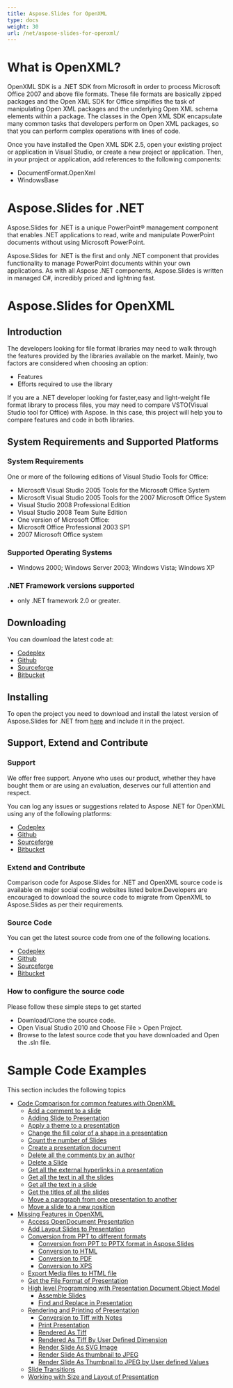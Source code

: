 ```yaml
---
title: Aspose.Slides for OpenXML
type: docs
weight: 30
url: /net/aspose-slides-for-openxml/
---
```


# **What is OpenXML?**
OpenXML SDK is a .NET SDK from Microsoft in order to process Microsoft Office 2007 and above file formats. These file formats are basically zipped packages and the Open XML SDK for Office simplifies the task of manipulating Open XML packages and the underlying Open XML schema elements within a package. The classes in the Open XML SDK encapsulate many common tasks that developers perform on Open XML packages, so that you can perform complex operations with lines of code.

Once you have installed the Open XML SDK 2.5, open your existing project or application in Visual Studio, or create a new project or application. Then, in your project or application, add references to the following components:

- DocumentFormat.OpenXml
- WindowsBase
# **Aspose.Slides for .NET**
Aspose.Slides for .NET is a unique PowerPoint® management component that enables .NET applications to read, write and manipulate PowerPoint documents without using Microsoft PowerPoint.

Aspose.Slides for .NET is the first and only .NET component that provides functionality to manage PowerPoint documents within your own applications. As with all Aspose .NET components, Aspose.Slides is written in managed C#, incredibly priced and lightning fast.
# **Aspose.Slides for OpenXML**
## **Introduction**
The developers looking for file format libraries may need to walk through the features provided by the libraries available on the market. Mainly, two factors are considered when choosing an option:

- Features
- Efforts required to use the library

If you are a .NET developer looking for faster,easy and light-weight file format library to process files, you may need to compare VSTO(Visual Studio tool for Office) with Aspose. In this case, this project will help you to compare features and code in both libraries.
## **System Requirements and Supported Platforms**
### **System Requirements**
One or more of the following editions of Visual Studio Tools for Office:

- Microsoft Visual Studio 2005 Tools for the Microsoft Office System
- Microsoft Visual Studio 2005 Tools for the 2007 Microsoft Office System
- Visual Studio 2008 Professional Edition
- Visual Studio 2008 Team Suite Edition
- One version of Microsoft Office:
- Microsoft Office Professional 2003 SP1
- 2007 Microsoft Office system
### **Supported Operating Systems**
- Windows 2000; Windows Server 2003; Windows Vista; Windows XP
### **.NET Framework versions supported**
- only .NET framework 2.0 or greater.
## **Downloading**
You can download the latest code at:

- [Codeplex](http://goo.gl/x6gdD4)
- [Github](http://goo.gl/sZsbbu)
- [Sourceforge](http://goo.gl/AWc3J3)
- [Bitbucket](http://goo.gl/8B9p3b)
## **Installing**
To open the project you need to download and install the latest version of Aspose.Slides for .NET from [here](http://www.aspose.com/.net/powerpoint-component.aspx) and include it in the project.
## **Support, Extend and Contribute**
### **Support**
We offer free support. Anyone who uses our product, whether they have bought them or are using an evaluation, deserves our full attention and respect.

You can log any issues or suggestions related to Aspose .NET for OpenXML using any of the following platforms:

- [Codeplex](http://goo.gl/LD4ZPz)
- [Github](http://goo.gl/UHkCJe)
- [Sourceforge](http://goo.gl/f8zdLU)
- [Bitbucket](http://goo.gl/1Eo1DQ)
### **Extend and Contribute**
Comparison code for Aspose.Slides for .NET and OpenXML source code is available on major social coding websites listed below.Developers are encouraged to download the source code to migrate from OpenXML to Aspose.Slides as per their requirements.
### **Source Code**
You can get the latest source code from one of the following locations.

- [Codeplex](https://goo.gl/SB7Hjv)
- [Github](https://goo.gl/gN0nf2)
- [Sourceforge](https://goo.gl/noku6v)
- [Bitbucket](https://goo.gl/T83r2D)
### **How to configure the source code**
Please follow these simple steps to get started

- Download/Clone the source code.
- Open Visual Studio 2010 and Choose File > Open Project.
- Browse to the latest source code that you have downloaded and Open the .sln file.
# **Sample Code Examples**
This section includes the following topics

- [Code Comparison for common features with OpenXML](/slides/net/code-comparison-for-common-features-with-openxml/)
  - [Add a comment to a slide](/slides/net/add-a-comment-to-a-slide/)
  - [Adding Slide to Presentation](/slides/net/adding-slide-to-presentation/)
  - [Apply a theme to a presentation](/slides/net/apply-a-theme-to-a-presentation/)
  - [Change the fill color of a shape in a presentation](/slides/net/change-the-fill-color-of-a-shape-in-a-presentation/)
  - [Count the number of Slides](/slides/net/count-the-number-of-slides/)
  - [Create a presentation document](/slides/net/create-a-presentation-document/)
  - [Delete all the comments by an author](/slides/net/delete-all-the-comments-by-an-author/)
  - [Delete a Slide](/slides/net/delete-a-slide/)
  - [Get all the external hyperlinks in a presentation](/slides/net/get-all-the-external-hyperlinks-in-a-presentation/)
  - [Get all the text in all the slides](/slides/net/get-all-the-text-in-all-the-slides/)
  - [Get all the text in a slide](/slides/net/get-all-the-text-in-a-slide/)
  - [Get the titles of all the slides](/slides/net/get-the-titles-of-all-the-slides/)
  - [Move a paragraph from one presentation to another](/slides/net/move-a-paragraph-from-one-presentation-to-another/)
  - [Move a slide to a new position](/slides/net/move-a-slide-to-a-new-position/)
- [Missing Features in OpenXML](/slides/net/missing-features-in-openxml/)
  - [Access OpenDocument Presentation](/slides/net/access-opendocument-presentation/)
  - [Add Layout Slides to Presentation](/slides/net/add-layout-slides-to-presentation/)
  - [Conversion from PPT to different formats](/slides/net/conversion-from-ppt-to-different-formats/)
    - [Conversion from PPT to PPTX format in Aspose.Slides](/slides/net/conversion-from-ppt-to-pptx-format-in-aspose-slides/)
    - [Conversion to HTML](/slides/net/conversion-to/)
    - [Conversion to PDF](/slides/net/conversion-to-pdf/)
    - [Conversion to XPS](/slides/net/conversion-to-xps/)
  - [Export Media files to HTML file](/slides/net/export-media-files-to-file/)
  - [Get the File Format of Presentation](/slides/net/get-the-file-format-of-presentation/)
  - [High level Programming with Presentation Document Object Model](/slides/net/high-level-programming-with-presentation-document-object-model/)
    - [Assemble Slides](/slides/net/assemble-slides/)
    - [Find and Replace in Presentation](/slides/net/find-and-replace-in-presentation/)
  - [Rendering and Printing of Presentation](/slides/net/rendering-and-printing-of-presentation/)
    - [Conversion to Tiff with Notes](/slides/net/conversion-to-tiff-with-notes/)
    - [Print Presentation](/slides/net/print-presentation/)
    - [Rendered As Tiff](/slides/net/rendered-as-tiff/)
    - [Rendered As Tiff By User Defined Dimension](/slides/net/rendered-as-tiff-by-user-defined-dimension/)
    - [Render Slide As SVG Image](/slides/net/render-slide-as-svg-image/)
    - [Render Slide As thumbnail to JPEG](/slides/net/render-slide-as-thumbnail-to-jpeg/)
    - [Render Slide As Thumbnail to JPEG by User defined Values](/slides/net/render-slide-as-thumbnail-to-jpeg-by-user-defined-values/)
  - [Slide Transitions](/slides/net/slide-transitions/)
  - [Working with Size and Layout of Presentation](/slides/net/working-with-size-and-layout-of-presentation/)
